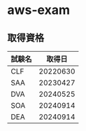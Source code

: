 # aws-exam

## 取得資格

|試験名|取得日|
|--|--|
|CLF|20220630|
|SAA|20230427|
|DVA|20240525|
|SOA|20240914|
|DEA|20240914|
